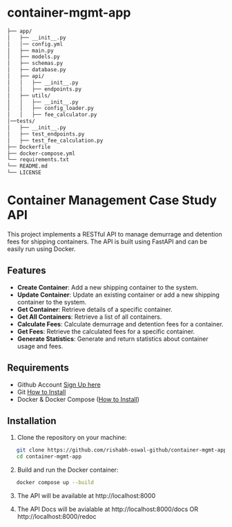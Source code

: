 # container-mgmt-app

```bash
├── app/
│   ├── __init__.py
│   │── config.yml   
│   ├── main.py
│   ├── models.py
│   ├── schemas.py
│   ├── database.py
│   ├── api/
│   │   ├── __init__.py
│   │   ├── endpoints.py
│   ├── utils/
│   │   ├── __init__.py
│   │   ├── config_loader.py
│   │   ├── fee_calculator.py
│──tests/
│   ├── __init__.py
│   ├── test_endpoints.py
│   ├── test_fee_calculation.py
├── Dockerfile
├── docker-compose.yml
└── requirements.txt
└── README.md
└── LICENSE
```

# Container Management Case Study API

This project implements a RESTful API to manage demurrage and detention fees for shipping containers. The API is built using FastAPI and can be easily run using Docker.

## Features

- **Create Container**: Add a new shipping container to the system.
- **Update Container**: Update an existing container or add a new shipping container to the system.
- **Get Container**: Retrieve details of a specific container.
- **Get All Containers**: Retrieve a list of all containers.
- **Calculate Fees**: Calculate demurrage and detention fees for a container.
- **Get Fees**: Retrieve the calculated fees for a specific container.
- **Generate Statistics**: Generate and return statistics about container usage and fees.

## Requirements

- Github Account [Sign Up here](https://github.com)
- Git [How to Install](https://git-scm.com/downloads)
- Docker & Docker Compose ([How to Install](https://docs.docker.com/compose/install/))

## Installation

1. Clone the repository on your machine:

```bash
   git clone https://github.com/rishabh-oswal-github/container-mgmt-app.git
   cd container-mgmt-app
```

2. Build and run the Docker container:

```bash
   docker compose up --build
```

3. The API will be available at http://localhost:8000

4. The API Docs will be avialable at http://localhost:8000/docs OR http://localhost:8000/redoc
